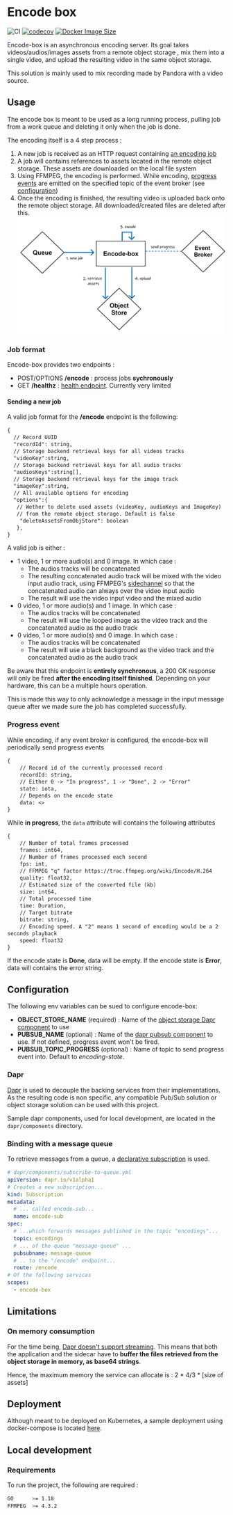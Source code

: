 # Encode box
![CI](https://github.com/SoTrxII/encode-box/actions/workflows/publish-coverage.yml/badge.svg)
[![codecov](https://codecov.io/gh/SoTrxII/encode-box/branch/master/graph/badge.svg?token=Y4HHS5Q13N)](https://codecov.io/gh/SoTrxII/encode-box)
[![Docker Image Size](https://badgen.net/docker/size/sotrx/encode-box/0.1.0?icon=docker&label=encode-box)](https://hub.docker.com/r/sotrx/encode-box/)


Encode-box is an asynchronous encoding server. Its goal takes videos/audios/images assets from a remote object storage ,
mix them into a single video, and upload the resulting video in the same object storage.

This solution is mainly used to mix recording made by Pandora with a video source.

## Usage 
The encode box is meant to be used as a long running process, pulling job from a work queue and deleting 
it only when the job is done.

The encoding itself is a 4 step process :
1. A new job is received as an HTTP request containing [an encoding job](#job-format)
2. A job will contains references to assets located in the remote object storage. These assets are downloaded on the local file system
3. Using FFMPEG, the encoding is performed. While encoding, [progress events](#progress-event) are emitted on the specified topic of the event broker (see [configuration](#configuration))
4. Once the encoding is finished, the resulting video is uploaded back onto the remote object storage. All downloaded/created files are deleted after this.
![architecture](./resources/images/high-level-architecture.png)


### Job format
Encode-box provides two endpoints :
 - POST/OPTIONS **/encode** : process jobs **sychronously**
 - GET **/healthz** : [health endpoint](https://microservices.io/patterns/observability/health-check-api.html). Currently very limited

#### Sending a new job

A valid job format for the **/encode** endpoint is the following: 

```jsonc
{
  // Record UUID
  "recordId": string,
  // Storage backend retrieval keys for all videos tracks
  "videoKey":string,
  // Storage backend retrieval keys for all audio tracks
  "audiosKeys":string[],
  // Storage backend retrieval keys for the image track
  "imageKey":string,
  // All available options for encoding
  "options":{ 
   // Wether to delete used assets (videoKey, audioKeys and ImageKey) 
   // from the remote object storage. Default is false
    "deleteAssetsFromObjStore": boolean 
   },
}
```

A valid job is either :
+ 1 video, 1 or more audio(s) and 0 image. In which case :
  - The audios tracks will be concatenated
  - The resulting concatenated audio track will be mixed with the video input audio track, using FFMPEG's [sidechannel](https://ffmpeg.org/ffmpeg-filters.html#sidechaincompress) so that the concatenated audio can always over the video input audio
  - The result will use the video input video and the mixed audio 
+ 0 video, 1 or more audio(s) and 1 image. In which case :
  - The audios tracks will be concatenated
  - The result will use the looped image as the video track and the concatenated audio as the audio track
+ 0 video, 1 or more audio(s) and 0 image. In which case :
  - The audios tracks will be concatenated
  - The result will use a black background as the video track and the concatenated audio as the audio track

Be aware that this endpoint is **entirely synchronous**, a 200 OK response will only be fired **after
the encoding itself finished**. 
Depending on your hardware, this can be a multiple hours operation.

This is made this way to only acknowledge  a message in the input message queue after we made sure the job has completed successfully.


### Progress event

While encoding, if any event broker is configured, the encode-box will periodically send progress events 
```jsonc
{
    // Record id of the currently processed record
    recordId: string,
    // Either 0 -> "In progress", 1 -> "Done", 2 -> "Error"
    state: iota,
    // Depends on the encode state
    data: <> 
}

```

While **in progress**, the `data` attribute will contains the following attributes

```jsonc
{
    // Number of total frames processed
    frames: int64,
    // Number of frames processed each second
    fps: int,
    // FFMPEG "q" factor https://trac.ffmpeg.org/wiki/Encode/H.264 
    quality: float32,
    // Estimated size of the converted file (kb)
    size: int64,
	// Total processed time
    time: Duration,
    // Target bitrate
    bitrate: string,
    // Encoding speed. A "2" means 1 second of encoding would be a 2 seconds playback
    speed: float32
}
```

If the encode state is **Done**, data will be empty.
If the encode state is **Error**, data will contains the error string.



## Configuration

The following env variables can be sued to configure encode-box:
- **OBJECT_STORE_NAME** (required) : Name of the [object storage Dapr component](https://docs.dapr.io/reference/components-reference/supported-bindings/s3/) to use
- **PUBSUB_NAME** (optional) : Name of the [dapr pubsub component](https://docs.dapr.io/reference/components-reference/supported-pubsub) to use. If not defined, progress event won't be fired.
- **PUBSUB_TOPIC_PROGRESS** (optional) : Name of topic to send progress event into. Default to *encoding-state*.


### Dapr 

[Dapr](https://dapr.io/) is used to decouple the backing services from their implementations. As the resulting code is 
non specific, any compatible Pub/Sub solution or object storage solution can be used with this project.

Sample dapr components, used for local development, are located in the ``dapr/components`` directory.

### Binding with a message queue

To retrieve messages from a queue, a [declarative subscription](https://docs.dapr.io/developing-applications/building-blocks/pubsub/subscription-methods/) is used.

```yaml
# dapr/components/subscribe-to-queue.yml
apiVersion: dapr.io/v1alpha1
# Creates a new subscription...
kind: Subscription
metadata:
  # ... called encode-sub...
  name: encode-sub
spec:
  # ...which forwards messages published in the topic "encodings"...
  topic: encodings
  # ... of the queue "message-queue" ...
  pubsubname: message-queue
  # .. to the "/encode" endpoint...
  route: /encode
# Of the following services
scopes:
  - encode-box
```
## Limitations

### On memory consumption

For the time being, [Dapr doesn't support streaming](https://github.com/dapr/dapr/issues/4934). This means that both the
application and the sidecar have to **buffer the files retrieved from the object storage in memory, as base64 strings**.

Hence, the maximum memory the service can allocate is :
 2 * 4/3 * [size of assets]


## Deployment

Although meant to be deployed on Kubernetes, a sample deployment using docker-compose is located [here](./docs/deployment.md).


## Local development 

### Requirements

To run the project, the following are required :
```sh
GO      >= 1.18
FFMPEG  >= 4.3.2
```
